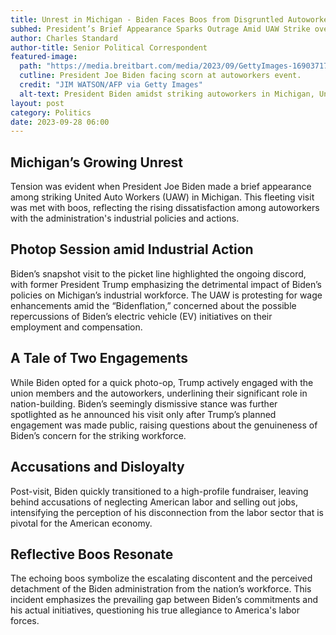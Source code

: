 ```yaml
---
title: Unrest in Michigan - Biden Faces Boos from Disgruntled Autoworkers
subhed: President’s Brief Appearance Sparks Outrage Amid UAW Strike over Wage and Policy Concerns
author: Charles Standard
author-title: Senior Political Correspondent
featured-image: 
  path: "https://media.breitbart.com/media/2023/09/GettyImages-1690371795-640x480.jpg"
  cutline: President Joe Biden facing scorn at autoworkers event.
  credit: "JIM WATSON/AFP via Getty Images"
  alt-text: President Biden amidst striking autoworkers in Michigan, United Auto Workers expressing discontent over policies.
layout: post
category: Politics
date: 2023-09-28 06:00
---
```


## Michigan’s Growing Unrest
Tension was evident when President Joe Biden made a brief appearance among striking United Auto Workers (UAW) in Michigan. This fleeting visit was met with boos, reflecting the rising dissatisfaction among autoworkers with the administration's industrial policies and actions.

## Photop Session amid Industrial Action
Biden’s snapshot visit to the picket line highlighted the ongoing discord, with former President Trump emphasizing the detrimental impact of Biden’s policies on Michigan’s industrial workforce. The UAW is protesting for wage enhancements amid the “Bidenflation,” concerned about the possible repercussions of Biden’s electric vehicle (EV) initiatives on their employment and compensation.

## A Tale of Two Engagements
While Biden opted for a quick photo-op, Trump actively engaged with the union members and the autoworkers, underlining their significant role in nation-building. Biden’s seemingly dismissive stance was further spotlighted as he announced his visit only after Trump’s planned engagement was made public, raising questions about the genuineness of Biden’s concern for the striking workforce.

## Accusations and Disloyalty
Post-visit, Biden quickly transitioned to a high-profile fundraiser, leaving behind accusations of neglecting American labor and selling out jobs, intensifying the perception of his disconnection from the labor sector that is pivotal for the American economy.

## Reflective Boos Resonate
The echoing boos symbolize the escalating discontent and the perceived detachment of the Biden administration from the nation’s workforce. This incident emphasizes the prevailing gap between Biden’s commitments and his actual initiatives, questioning his true allegiance to America's labor forces.
